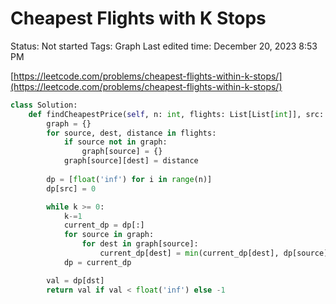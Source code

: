 # Cheapest Flights with K Stops

Status: Not started
Tags: Graph
Last edited time: December 20, 2023 8:53 PM

[https://leetcode.com/problems/cheapest-flights-within-k-stops/](https://leetcode.com/problems/cheapest-flights-within-k-stops/)

```python
class Solution:
    def findCheapestPrice(self, n: int, flights: List[List[int]], src: int, dst: int, k: int) -> int:
        graph = {}
        for source, dest, distance in flights:
            if source not in graph:
                graph[source] = {}
            graph[source][dest] = distance
        
        dp = [float('inf') for i in range(n)]
        dp[src] = 0

        while k >= 0:
            k-=1
            current_dp = dp[:]
            for source in graph:
                for dest in graph[source]:
                    current_dp[dest] = min(current_dp[dest], dp[source]+graph[source][dest])
            dp = current_dp

        val = dp[dst]
        return val if val < float('inf') else -1
```